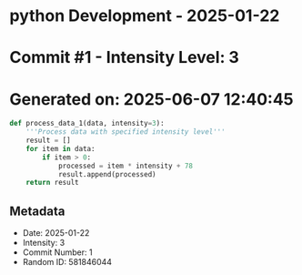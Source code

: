 ﻿# python Development - 2025-01-22
# Commit #1 - Intensity Level: 3
# Generated on: 2025-06-07 12:40:45
```python
def process_data_1(data, intensity=3):
    '''Process data with specified intensity level'''
    result = []
    for item in data:
        if item > 0:
            processed = item * intensity + 78
            result.append(processed)
    return result
```
## Metadata
- Date: 2025-01-22
- Intensity: 3
- Commit Number: 1
- Random ID: 581846044
